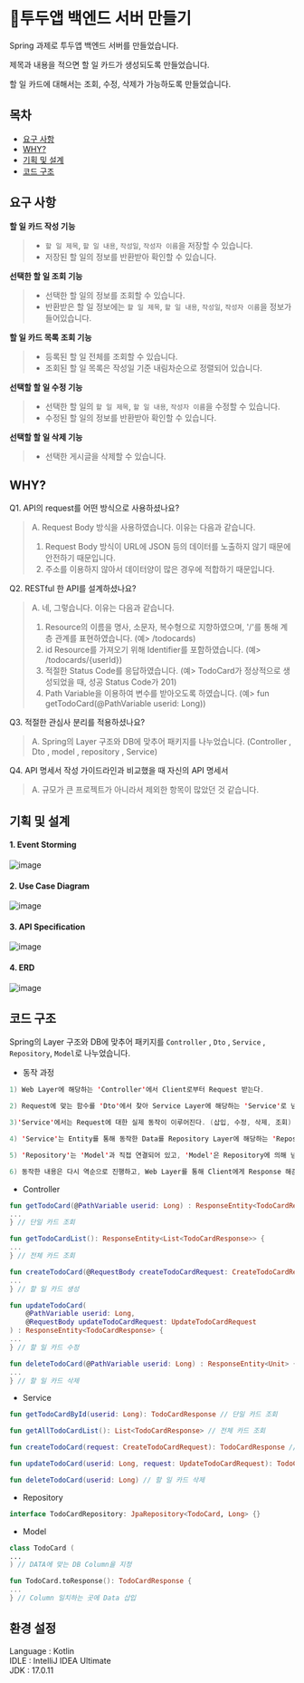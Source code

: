 # 📆투두앱 백엔드 서버 만들기

Spring 과제로 투두앱 백엔드 서버를 만들었습니다. <br/>

제목과 내용을 적으면 할 일 카드가 생성되도록 만들었습니다. <br/>

할 일 카드에 대해서는 조회, 수정, 삭제가 가능하도록 만들었습니다.

## 목차
- [요구 사항](#요구-사항)
- [WHY?](#why)
- [기획 및 설계](#기획-및-설계)
- [코드 구조](#코드-구조)

## 요구 사항
**할 일 카드 작성 기능**
  > - `할 일 제목`, `할 일 내용`, `작성일`, `작성자 이름`을 저장할 수 있습니다.
  > - 저장된 할 일의 정보를 반환받아 확인할 수 있습니다.

**선택한 할 일 조회 기능**
  > - 선택한 할 일의 정보를 조회할 수 있습니다.
  > - 반환받은 할 일 정보에는 `할 일 제목`, `할 일 내용`, `작성일`, `작성자 이름`을 정보가 들어있습니다.

**할 일 카드 목록 조회 기능**
  > - 등록된 할 일 전체를 조회할 수 있습니다.
  > - 조회된 할 일 목록은 작성일 기준 내림차순으로 정렬되어 있습니다.

**선택할 할 일 수정 기능**
  > - 선택한 할 일의 `할 일 제목`, `할 일 내용`, `작성자 이름`을 수정할 수 있습니다.
  > - 수정된 할 일의 정보를 반환받아 확인할 수 있습니다.

**선택할 할 일 삭제 기능**
  > - 선택한 게시글을 삭제할 수 있습니다.

## WHY?

Q1. API의 request를 어떤 방식으로 사용하셨나요?
> A. Request Body 방식을 사용하였습니다. 이유는 다음과 같습니다.<br/>
>
> 1. Request Body 방식이 URL에 JSON 등의 데이터를 노출하지 않기 때문에 안전하기 때문입니다.<br/>
> 2. 주소를 이용하지 않아서 데이터양이 많은 경우에 적합하기 때문입니다.

Q2. RESTful 한 API를 설계하셨나요?
> A. 네, 그렇습니다. 이유는 다음과 같습니다.<br/>
>
> 1. Resource의 이름을 명사, 소문자, 복수형으로 지향하였으며, '/'를 통해 계층 관계를 표현하였습니다. (예> /todocards)<br/>
> 2. id Resource를 가져오기 위해 Identifier를 포함하였습니다. (예> /todocards/{userId})<br/>
> 3. 적절한 Status Code를 응답하였습니다. (예> TodoCard가 정상적으로 생성되었을 때, 성공 Status Code가 201)<br/>
> 4. Path Variable을 이용하여 변수를 받아오도록 하였습니다. (예> fun getTodoCard(@PathVariable userid: Long))

Q3. 적절한 관심사 분리를 적용하셨나요?<br/>
> A. Spring의 Layer 구조와 DB에 맞추어 패키지를 나누었습니다. (Controller , Dto , model , repository , Service)

Q4. API 명세서 작성 가이드라인과 비교했을 때 자신의 API 명세서<br/>
> A. 규모가 큰 프로젝트가 아니라서 제외한 항목이 많았던 것 같습니다.

## 기획 및 설계

#### 1. Event Storming
     
![image](https://github.com/KangBaekho10/TodoApplication/assets/166815465/e6a10243-5c12-4dbd-931d-1ede39275e36)

#### 2. Use Case Diagram

![image](https://github.com/KangBaekho10/TodoApplication/assets/166815465/d6156bca-3de1-4126-8b25-5cfbd2a39c0c)

#### 3. API Specification

![image](https://github.com/KangBaekho10/TodoApplication/assets/166815465/dd4159ce-835f-4eeb-bd0e-7d0739b8d652)

#### 4. ERD

![image](https://github.com/KangBaekho10/TodoApplication/assets/166815465/f06de950-2c98-4c3d-a748-27a5995d4af8)

## 코드 구조

Spring의 Layer 구조와 DB에 맞추어 패키지를 `Controller` , `Dto` , `Service` , `Repository`, `Model`로 나누었습니다.

- 동작 과정

```Kotlin
1) Web Layer에 해당하는 'Controller'에서 Client로부터 Request 받는다.

2) Request에 맞는 함수를 'Dto'에서 찾아 Service Layer에 해당하는 'Service'로 넘겨준다.

3)'Service'에서는 Request에 대한 실제 동작이 이루어진다. (삽입, 수정, 삭제, 조회)

4) 'Service'는 Entity를 통해 동작한 Data를 Repository Layer에 해당하는 'Repository'로 넘겨준다.

5) 'Repository'는 'Model'과 직접 연결되어 있고, 'Model'은 Repository에 의해 넘겨받은 Data를 DB에서 동작한다.

6) 동작한 내용은 다시 역순으로 진행하고, Web Layer를 통해 Client에게 Response 해준다.
```

- Controller

```Kotlin
fun getTodoCard(@PathVariable userid: Long) : ResponseEntity<TodoCardResponse> {
...
} // 단일 카드 조회

fun getTodoCardList(): ResponseEntity<List<TodoCardResponse>> {
...
} // 전체 카드 조회

fun createTodoCard(@RequestBody createTodoCardRequest: CreateTodoCardRequest): ResponseEntity<TodoCardResponse> {
...
} // 할 일 카드 생성

fun updateTodoCard(
    @PathVariable userid: Long,
    @RequestBody updateTodoCardRequest: UpdateTodoCardRequest
) : ResponseEntity<TodoCardResponse> {
...
} // 할 일 카드 수정

fun deleteTodoCard(@PathVariable userid: Long) : ResponseEntity<Unit> {
...
} // 할 일 카드 삭제
```

- Service

```Kotlin
fun getTodoCardById(userid: Long): TodoCardResponse // 단일 카드 조회

fun getAllTodoCardList(): List<TodoCardResponse> // 전체 카드 조회

fun createTodoCard(request: CreateTodoCardRequest): TodoCardResponse // 할 일 카드 생성

fun updateTodoCard(userid: Long, request: UpdateTodoCardRequest): TodoCardResponse // 할 일 카드 수정

fun deleteTodoCard(userid: Long) // 할 일 카드 삭제
```

- Repository

```Kotlin
interface TodoCardRepository: JpaRepository<TodoCard, Long> {}

```

- Model

```Kotlin
class TodoCard (
...
) // DATA에 맞는 DB Column을 지정

fun TodoCard.toResponse(): TodoCardResponse { 
...
} // Column 일치하는 곳에 Data 삽입
```

## 환경 설정<br>
Language : Kotlin<br/>
IDLE : IntelliJ IDEA Ultimate<br/>
JDK : 17.0.11 <br/>
